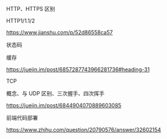 HTTP、HTTPS 区别

HTTP1/1.1/2

https://www.jianshu.com/p/52d86558ca57

状态码



缓存

https://juejin.im/post/6857287743966281736#heading-31

TCP

概念、与 UDP 区别、三次握手、四次挥手

https://juejin.im/post/6844904070889603085

前端代码部署

https://www.zhihu.com/question/20790576/answer/32602154